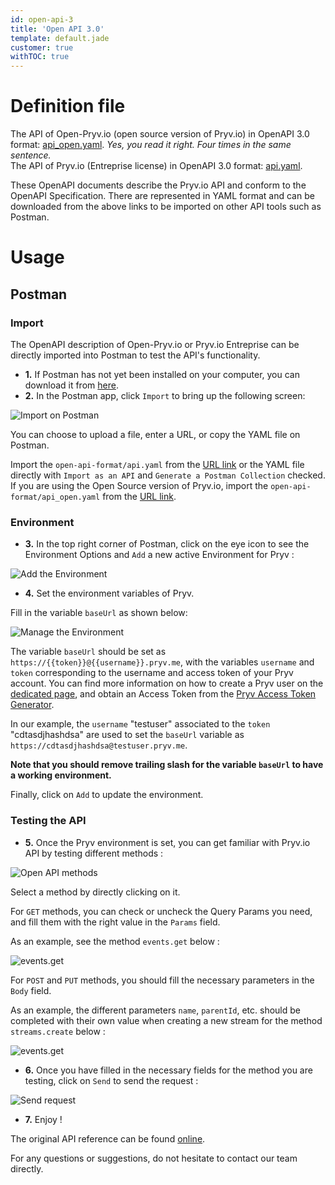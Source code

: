 ```yaml
---
id: open-api-3
title: 'Open API 3.0'
template: default.jade
customer: true
withTOC: true
---
```


# Definition file

The API of Open-Pryv.io (open source version of Pryv.io) in OpenAPI 3.0 format: [api_open.yaml](/open-api/3.0/api_open.yaml). *Yes, you read it right. Four times in the same sentence.*    
The API of Pryv.io (Entreprise license) in OpenAPI 3.0 format: [api.yaml](/open-api/3.0/api.yaml). 

These OpenAPI documents describe the Pryv.io API and conform to the OpenAPI Specification. There are represented in YAML format and can be downloaded from the above links to be imported on other API tools such as Postman.

# Usage

## Postman

### Import

The OpenAPI description of Open-Pryv.io or Pryv.io Entreprise can be directly imported into Postman to test the API's functionality. 


- **1.** If Postman has not yet been installed on your computer, you can download it from [here](http://www.getpostman.com). 
- **2.** In the Postman app, click `Import` to bring up the following screen:

![Import on Postman](/assets/images/import.png)

You can choose to upload a file, enter a URL, or copy the YAML file on Postman. 

Import the `open-api-format/api.yaml` from the [URL link](/open-api/3.0/api.yaml) or the YAML file directly with `Import as an API` and `Generate a Postman Collection` checked.
If you are using the Open Source version of Pryv.io, import the `open-api-format/api_open.yaml` from the [URL link](/open-api/3.0/api_open.yaml).

### Environment

- **3.** In the top right corner of Postman, click on the eye icon to see the Environment Options and `Add` a new active Environment for Pryv :

![Add the Environment](/assets/images/add.png)

- **4.** Set the environment variables of Pryv. 

Fill in the variable `baseUrl` as shown below:

![Manage the Environment](/assets/images/manage.png)

The variable `baseUrl` should be set as `https://{{token}}@{{username}}.pryv.me`, with the variables `username` and `token` corresponding to the username and access token of your Pryv account.
You can find more information on how to create a Pryv user on the [dedicated page](http://api.pryv.com/getting-started/#create-a-pryv-lab-user), and obtain an Access Token from the [Pryv Access Token Generator](https://api.pryv.com/app-web-access/?pryvServiceInfoUrl=https://reg.pryv.me/service/info).

In our example, the `username` "testuser" associated to the `token` "cdtasdjhashdsa" are used to set the `baseUrl` variable as `https://cdtasdjhashdsa@testuser.pryv.me`.

**Note that you should remove trailing slash for the variable `baseUrl` to have a working environment.**

Finally, click on `Add` to update the environment.

### Testing the API

- **5.** Once the Pryv environment is set, you can get familiar with Pryv.io API by testing different methods :

![Open API methods](/assets/images/play.png)

Select a method by directly clicking on it.

For `GET` methods, you can check or uncheck the Query Params you need, and fill them with the right value in the `Params` field.

As an example, see the method `events.get` below :

![events.get](/assets/images/get-events.png)

For `POST` and `PUT` methods, you should fill the necessary parameters in the `Body` field.

As an example, the different parameters `name`, `parentId`, etc. should be completed with their own value when creating a new stream for the method `streams.create` below :

![events.get](/assets/images/create-streams.png)

- **6.** Once you have filled in the necessary fields for the method you are testing, click on `Send` to send the request :

![Send request](/assets/images/send.png) 

- **7.** Enjoy !

The original API reference can be found [online](/reference/). 

For any questions or suggestions, do not hesitate to contact our team directly. 